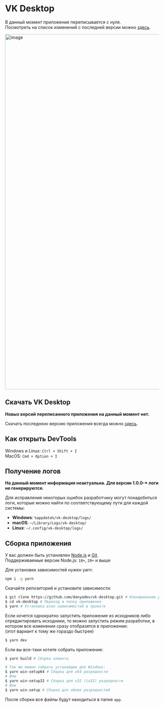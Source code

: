 # VK Desktop

В данный момент приложение переписывается с нуля.  
Посмотреть на список изменений с последней версии можно
[здесь](https://github.com/danyadev/vk-desktop/blob/master/CHANGELOG.md).

<img width="1162" alt="image" src="https://user-images.githubusercontent.com/35631027/155030916-775ce8f8-27bd-41dd-991b-154769116e66.png">

## Скачать VK Desktop

__Новых версий переписанного приложения на данный момент нет.__

Скачать последнюю версию приложения всегда можно [здесь](https://github.com/danyadev/vk-desktop/releases).

## Как открыть DevTools

Windows и Linux: `Ctrl + Shift + I`  
MacOS: `Cmd + Option + I`

## Получение логов

__На данный момент информация неактуальна. Для версии 1.0.0-* логи не генерируются.__

Для исправления некоторых ошибок разработчику могут понадобиться логи,
которые можно найти по соответствующему пути для каждой системы:

* **Windows**: `%appdata%/vk-desktop/logs/`
* **macOS**: `~/Library/Logs/vk-desktop/`
* **Linux**: `~/.config/vk-desktop/logs/`

## Сборка приложения

У вас должен быть установлен [Node.js](http://nodejs.org) и [Git](https://git-scm.com/downloads).  
Поддерживаемые версии Node.js: `18+`, `20+` и выше

Для установки зависимостей нужен yarn:
```bash
npm i -g yarn
```

Скачайте репозиторий и установите зависимости:
```bash
$ git clone https://github.com/danyadev/vk-desktop.git # Клонирование репозитория
$ cd vk-desktop # Переход в папку приложения
$ yarn # Установка всех зависимостей в проекте
```

Если хочется однократно запустить приложение из исходников либо отредактировать исходники,
то можно запустить режим разработки, в котором все изменения сразу отобразятся в приложении:  
(этот вариант к тому же гораздо быстрее)
```bash
$ yarn dev
```

Если вы все-таки хотите собрать приложение:
```bash
$ yarn build # Сборка клиента

# Так же можно собрать установщик для Windows:
$ yarn win-setup64 # Сборка для x64 разрядности
# Или
$ yarn win-setup32 # Сборка для x32 (ia32) разрядности
# Или
$ yarn win-setup # Сборка для обеих разрядностей
```

После сборки все файлы будут находиться в папке `app`.
